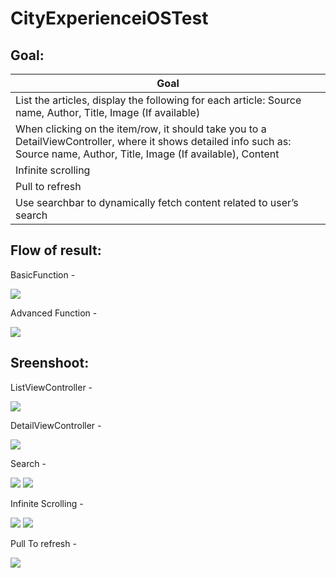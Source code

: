 # CityExperienceiOSTest

## Goal:

| Goal               |
| ------------------ |
| List the articles, display the following for each article: Source name, Author, Title, Image (If available)
| When clicking on the item/row, it should take you to a DetailViewController, where it shows detailed info such as: Source name, Author, Title, Image (If available), Content
| Infinite scrolling
| Pull to refresh
| Use searchbar to dynamically fetch content related to user’s search

## Flow of result:

BasicFunction - 

![](BasicFunction.gif)

Advanced Function - 

![](AdvancedFunction.gif)

## Sreenshoot:

ListViewController - 

![](ListViewController.png)

DetailViewController -

![](DetailViewController.png)

Search -

![](Search_1.png) ![](Search_2.png)

Infinite Scrolling -

![](LoadMore_1.png) ![](LoadMore_2.png)

Pull To refresh -

![](PullToReload.png)

